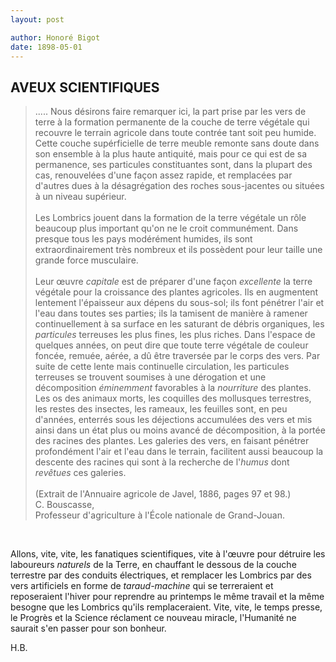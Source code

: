 ```yaml
---
layout: post

author: Honoré Bigot
date: 1898-05-01
---
```


## AVEUX SCIENTIFIQUES

<blockquote>
    ..... Nous désirons faire remarquer ici, la part prise par les vers de terre à la formation permanente de la 
    couche de terre végétale qui recouvre le terrain agricole dans toute contrée tant soit peu humide. Cette couche 
    supérficielle de terre meuble remonte sans doute dans son ensemble à la plus haute antiquité, mais pour ce qui 
    est de sa permanence, ses particules constituantes sont, dans la plupart des cas, renouvelées d'une façon assez 
    rapide, et remplacées par d'autres dues à la désagrégation des roches sous-jacentes ou situées à un niveau 
    supérieur.
    <br /><br />
    Les Lombrics jouent dans la formation de la terre végétale un rôle beaucoup plus important qu'on ne le croit 
    communément. Dans presque tous les pays modérément humides, ils sont extraordinairement très nombreux et ils 
    possèdent pour leur taille une grande force musculaire.
    <br /><br />
    Leur œuvre <em>capitale</em> est de préparer d'une façon <em>excellente</em> la terre végétale pour la 
    croissance des plantes agricoles. Ils en augmentent lentement l'épaisseur aux dépens du sous-sol; ils font 
    pénétrer l'air et l'eau dans toutes ses parties; ils la tamisent de manière à ramener continuellement à sa 
    surface en les saturant de débris organiques, les <em>particules</em> terreuses les plus fines, les plus riches. 
    Dans l'espace de quelques années, on peut dire que toute terre végétale de couleur foncée, remuée, aérée, a dû 
    être traversée par le corps des vers. Par suite de cette lente mais continuelle circulation, les particules 
    terreuses se trouvent soumises à une dérogation et une décomposition <em>éminemment</em> favorables à la 
    <em>nourriture</em> des plantes. Les os des animaux morts, les coquilles des mollusques terrestres, les restes 
    des insectes, les rameaux, les feuilles sont, en peu d'années, enterrés sous les déjections accumulées des vers 
    et mis ainsi dans un état plus ou moins avancé de décomposition, à la portée des racines des plantes. Les 
    galeries des vers, en faisant pénétrer profondément l'air et l'eau dans le terrain, facilitent aussi beaucoup la 
    descente des racines qui sont à la recherche de l'<em>humus</em> dont <em>revêtues</em> ces galeries.
    <br /><br />
    <footer>
        (Extrait de l'Annuaire agricole de Javel, 1886, pages 97 et 98.)
        <br />
        C. Bouscasse,<br />
        Professeur d'agriculture à l'École nationale de Grand-Jouan.
    </footer>
</blockquote>
<br />

Allons, vite, vite, les fanatiques scientifiques, vite à l'œuvre pour détruire les laboureurs *naturels* de la 
Terre, en chauffant le dessous de la couche terrestre par des conduits électriques, et remplacer les Lombrics par 
des vers artificiels en forme de *taraud-machine* qui se terreraient et reposeraient l'hiver pour reprendre au 
printemps le même travail et la même besogne que les Lombrics qu'ils remplaceraient. Vite, vite, le temps presse, le 
Progrès et la Science réclament ce nouveau miracle, l'Humanité ne saurait s'en passer pour son bonheur.

H.B.